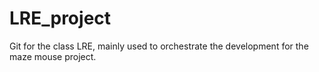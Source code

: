 # LRE_project
Git for the class LRE, mainly used to orchestrate the development for the maze mouse project.
